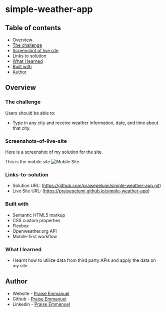# simple-weather-app

## Table of contents

  - [Overview](#overview)
  - [The challenge](#the-challenge)
  - [Screenshot of live site](#screenshots-of-live-site)
  - [Links to solution](#links-to-solution)
  - [What I learned](#what-i-learned)
  - [Built with](#built-with)
  - [Author](#author)


## Overview

### The challenge

Users should be able to:

- Type in any city and receive weather information, date, and time about that city. 

### Screenshots-of-live-site
Here is a screenshot of my solution for the site. 

This is the mobile site
![Mobile Site](/images/3CnMobile.jpeg?raw=true "Mobile Site")

### Links-to-solution

- Solution URL: (https://github.com/praisepelumi/simple-weather-app.git)
- Live Site URL: (https://praisepelumi.github.io/simple-weather-app)


### Built with

- Semantic HTML5 markup
- CSS custom properties
- Flexbox
- Openweather.org API
- Mobile-first workflow

### What I learned

- I learnt how to utilize data from third party APIs and apply the data on my site

## Author

- Website - [Praise Emmanuel](https://www.praiseemmanuel.com/)
- Github - [Praise Emmanuel](https://github.com/praisepelumi)
- Linkedin - [Praise Emmanuel](https://www.linkedin.com/in/praise-emmanuel-37378a1a8/)